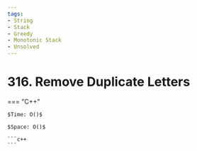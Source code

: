 ```yaml
---
tags:
- String
- Stack
- Greedy
- Monotonic Stack
- Unsolved
---
```



# 316. Remove Duplicate Letters

=== "C++"

    $Time: O()$

    $Space: O()$

    ```c++
    ```